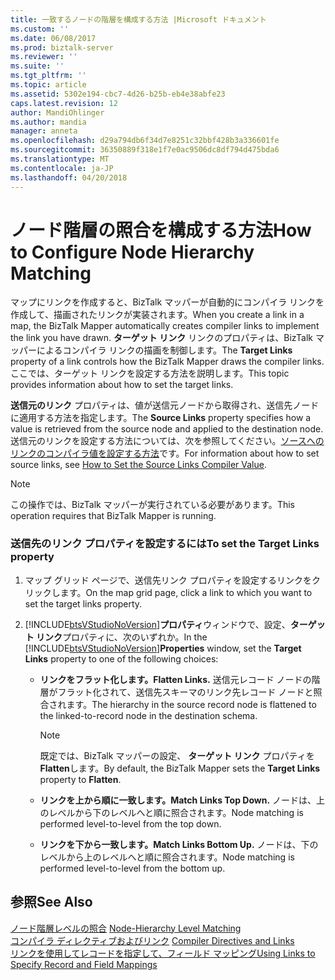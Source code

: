 ```yaml
---
title: 一致するノードの階層を構成する方法 |Microsoft ドキュメント
ms.custom: ''
ms.date: 06/08/2017
ms.prod: biztalk-server
ms.reviewer: ''
ms.suite: ''
ms.tgt_pltfrm: ''
ms.topic: article
ms.assetid: 5302e194-cbc7-4d26-b25b-eb4e38abfe23
caps.latest.revision: 12
author: MandiOhlinger
ms.author: mandia
manager: anneta
ms.openlocfilehash: d29a794db6f34d7e8251c32bbf428b3a336601fe
ms.sourcegitcommit: 36350889f318e1f7e0ac9506dc8df794d475bda6
ms.translationtype: MT
ms.contentlocale: ja-JP
ms.lasthandoff: 04/20/2018
---
```

# <a name="how-to-configure-node-hierarchy-matching"></a><span data-ttu-id="d6886-102">ノード階層の照合を構成する方法</span><span class="sxs-lookup"><span data-stu-id="d6886-102">How to Configure Node Hierarchy Matching</span></span>
<span data-ttu-id="d6886-103">マップにリンクを作成すると、BizTalk マッパーが自動的にコンパイラ リンクを作成して、描画されたリンクが実装されます。</span><span class="sxs-lookup"><span data-stu-id="d6886-103">When you create a link in a map, the BizTalk Mapper automatically creates compiler links to implement the link you have drawn.</span></span> <span data-ttu-id="d6886-104">**ターゲット リンク** リンクのプロパティは、BizTalk マッパーによるコンパイラ リンクの描画を制御します。</span><span class="sxs-lookup"><span data-stu-id="d6886-104">The **Target Links** property of a link controls how the BizTalk Mapper draws the compiler links.</span></span> <span data-ttu-id="d6886-105">ここでは、ターゲット リンクを設定する方法を説明します。</span><span class="sxs-lookup"><span data-stu-id="d6886-105">This topic provides information about how to set the target links.</span></span>  
  
 <span data-ttu-id="d6886-106">**送信元のリンク** プロパティは、値が送信元ノードから取得され、送信先ノードに適用する方法を指定します。</span><span class="sxs-lookup"><span data-stu-id="d6886-106">The **Source Links** property specifies how a value is retrieved from the source node and applied to the destination node.</span></span> <span data-ttu-id="d6886-107">送信元のリンクを設定する方法については、次を参照してください。[ソースへのリンクのコンパイラ値を設定する方法](../core/how-to-set-the-source-links-compiler-value.md)です。</span><span class="sxs-lookup"><span data-stu-id="d6886-107">For information about how to set source links, see [How to Set the Source Links Compiler Value](../core/how-to-set-the-source-links-compiler-value.md).</span></span>  
  
> [!NOTE]
>  <span data-ttu-id="d6886-108">この操作では、BizTalk マッパーが実行されている必要があります。</span><span class="sxs-lookup"><span data-stu-id="d6886-108">This operation requires that BizTalk Mapper is running.</span></span>  
  
### <a name="to-set-the-target-links-property"></a><span data-ttu-id="d6886-109">送信先のリンク プロパティを設定するには</span><span class="sxs-lookup"><span data-stu-id="d6886-109">To set the Target Links property</span></span>  
  
1.  <span data-ttu-id="d6886-110">マップ グリッド ページで、送信先リンク プロパティを設定するリンクをクリックします。</span><span class="sxs-lookup"><span data-stu-id="d6886-110">On the map grid page, click a link to which you want to set the target links property.</span></span>  
  
2.  <span data-ttu-id="d6886-111">[!INCLUDE[btsVStudioNoVersion](../includes/btsvstudionoversion-md.md)]**プロパティ**ウィンドウで、設定、**ターゲット リンク**プロパティに、次のいずれか。</span><span class="sxs-lookup"><span data-stu-id="d6886-111">In the [!INCLUDE[btsVStudioNoVersion](../includes/btsvstudionoversion-md.md)]**Properties** window, set the **Target Links** property to one of the following choices:</span></span>  
  
    -   <span data-ttu-id="d6886-112">**リンクをフラット化します。**</span><span class="sxs-lookup"><span data-stu-id="d6886-112">**Flatten Links.**</span></span> <span data-ttu-id="d6886-113">送信元レコード ノードの階層がフラット化されて、送信先スキーマのリンク先レコード ノードと照合されます。</span><span class="sxs-lookup"><span data-stu-id="d6886-113">The hierarchy in the source record node is flattened to the linked-to-record node in the destination schema.</span></span>  
  
        > [!NOTE]
        >  <span data-ttu-id="d6886-114">既定では、BizTalk マッパーの設定、 **ターゲット リンク** プロパティを **Flatten**します。</span><span class="sxs-lookup"><span data-stu-id="d6886-114">By default, the BizTalk Mapper sets the **Target Links** property to **Flatten**.</span></span>  
  
    -   <span data-ttu-id="d6886-115">**リンクを上から順に一致します。**</span><span class="sxs-lookup"><span data-stu-id="d6886-115">**Match Links Top Down.**</span></span> <span data-ttu-id="d6886-116">ノードは、上のレベルから下のレベルへと順に照合されます。</span><span class="sxs-lookup"><span data-stu-id="d6886-116">Node matching is performed level-to-level from the top down.</span></span>  
  
    -   <span data-ttu-id="d6886-117">**リンクを下から一致します。**</span><span class="sxs-lookup"><span data-stu-id="d6886-117">**Match Links Bottom Up.**</span></span> <span data-ttu-id="d6886-118">ノードは、下のレベルから上のレベルへと順に照合されます。</span><span class="sxs-lookup"><span data-stu-id="d6886-118">Node matching is performed level-to-level from the bottom up.</span></span>  
  
## <a name="see-also"></a><span data-ttu-id="d6886-119">参照</span><span class="sxs-lookup"><span data-stu-id="d6886-119">See Also</span></span>  
 <span data-ttu-id="d6886-120">[ノード階層レベルの照合](../core/node-hierarchy-level-matching.md) </span><span class="sxs-lookup"><span data-stu-id="d6886-120">[Node-Hierarchy Level Matching](../core/node-hierarchy-level-matching.md) </span></span>  
 <span data-ttu-id="d6886-121">[コンパイラ ディレクティブおよびリンク](../core/compiler-directives-and-links.md) </span><span class="sxs-lookup"><span data-stu-id="d6886-121">[Compiler Directives and Links](../core/compiler-directives-and-links.md) </span></span>  
 [<span data-ttu-id="d6886-122">リンクを使用してレコードを指定して、フィールド マッピング</span><span class="sxs-lookup"><span data-stu-id="d6886-122">Using Links to Specify Record and Field Mappings</span></span>](../core/using-links-to-specify-record-and-field-mappings.md)